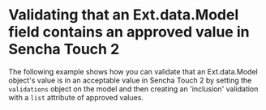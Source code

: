 # Validating that an Ext.data.Model field contains an approved value in Sencha Touch 2 #

The following example shows how you can validate that an Ext.data.Model object's value is in an acceptable value in Sencha Touch 2 by setting the `validations` object on the model and then creating an 'inclusion' validation with a `list` attribute of approved values.
